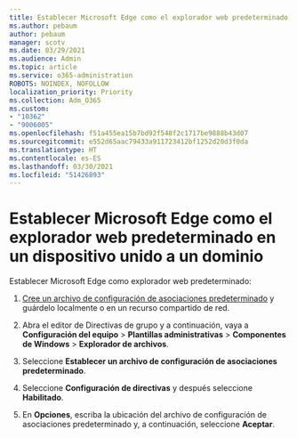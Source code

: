 ```yaml
---
title: Establecer Microsoft Edge como el explorador web predeterminado en un dispositivo unido a un dominio
ms.author: pebaum
author: pebaum
manager: scotv
ms.date: 03/29/2021
ms.audience: Admin
ms.topic: article
ms.service: o365-administration
ROBOTS: NOINDEX, NOFOLLOW
localization_priority: Priority
ms.collection: Adm_O365
ms.custom:
- "10362"
- "9006005"
ms.openlocfilehash: f51a455ea15b7bd92f548f2c1717be9888b43d07
ms.sourcegitcommit: e552d65aac79433a911723412bf1252d20d3f0da
ms.translationtype: HT
ms.contentlocale: es-ES
ms.lasthandoff: 03/30/2021
ms.locfileid: "51426893"
---
```

# <a name="set-microsoft-edge-as-the-default-browser-on-a-domain-joined-device"></a>Establecer Microsoft Edge como el explorador web predeterminado en un dispositivo unido a un dominio

Establecer Microsoft Edge como explorador web predeterminado: 

1. [Cree un archivo de configuración de asociaciones predeterminado](https://go.microsoft.com/fwlink/?linkid=2132437) y guárdelo localmente o en un recurso compartido de red.

1. Abra el editor de Directivas de grupo y a continuación, vaya a **Configuración del equipo** > **Plantillas administrativas** > **Componentes de Windows** > **Explorador de archivos**.

1. Seleccione **Establecer un archivo de configuración de asociaciones predeterminado**.

1. Seleccione **Configuración de directivas** y después seleccione **Habilitado**.

1. En **Opciones**, escriba la ubicación del archivo de configuración de asociaciones predeterminado y, a continuación, seleccione **Aceptar**.
